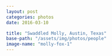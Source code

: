 ```yaml
---
layout: post
categories: photos
date: 2016-03-10

title: "Swaddled Molly, Austin, Texas"
base-path: "/assets/img/photos/people"
image-name: "molly-fox-1"
---
```

